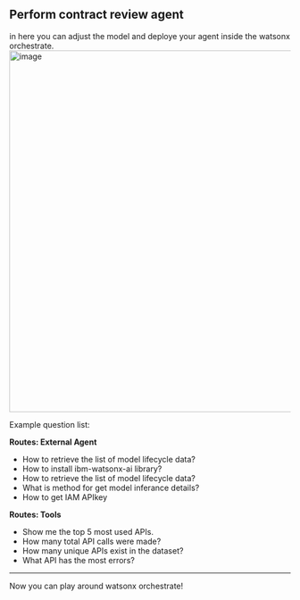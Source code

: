 ## Perform contract review agent
in here you can adjust the model and deploye your agent inside the watsonx orchestrate. 
<img width="1100" height="648" alt="image" src="https://github.com/user-attachments/assets/b30f2b7b-7b32-4830-81ae-9582b05d7dda" />

Example question list:

**Routes: External Agent**
- How to retrieve the list of model lifecycle data?
- How to install ibm-watsonx-ai library?
- How to retrieve the list of model lifecycle data?
- What is method for get model inferance details?
- How to get IAM APIkey

**Routes: Tools**
- Show me the top 5 most used APIs.
- How many total API calls were made? 
- How many unique APIs exist in the dataset?
- What API has the most errors?

---

Now you can play around watsonx orchestrate!
